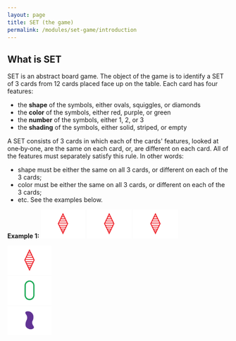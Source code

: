 ```yaml
---
layout: page
title: SET (the game)
permalink: /modules/set-game/introduction
---
```


## What is SET

SET is an abstract board game.
The object of the game is to identify a SET of 3 cards from 12 cards placed face up on the table. Each card has four features:

* the **shape** of the symbols, either ovals, squiggles, or diamonds
* the **color** of the symbols, either red, purple, or green
* the **number** of the symbols, either 1, 2, or 3
* the **shading** of the symbols, either solid, striped, or empty

A SET consists of 3 cards in which each of the cards' features, looked at one‐by‐one, are the same on each card, or, are different on each card.
All of the features must separately satisfy this rule.
In other words:
* shape must be either the same on all 3 cards, or different on each of the 3 cards;
* color must be either the same on all 3 cards, or different on each of the 3 cards;
* etc.  See the examples below.

**Example 1:**
    <img src="fig/card-rth1.gif" alt="red triangle striped single" style="width:20%">
    <img src="fig/card-rth1.gif" alt="red triangle striped single" style="width:20%">
    <img src="fig/card-rth1.gif" alt="red triangle striped single" style="width:20%">

<div class="row">
  <div class="column">
    <img src="fig/card-rth1.gif" alt="red triangle striped single" style="width:20%">
  </div>
  <div class="column">
    <img src="fig/card-goe1.gif" alt="green oval empty single" style="width:20%">
  </div>
  <div class="column">
    <img src="fig/card-psf1.gif" alt="purple squiggle filled single" style="width:20%">
  </div>
</div>



